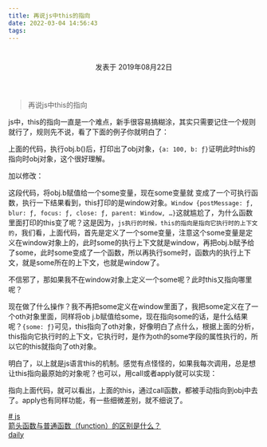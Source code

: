 ```yaml
---
title: 再说js中this的指向
date: 2022-03-04 14:56:43
tags:
---
```


<div class="post-block"><link itemprop="mainEntityOfPage" href="http://cmszlx.win/2019/08/22/再说js中this的指向/"><span hidden="" itemprop="author" itemscope="" itemtype="http://schema.org/Person"><meta itemprop="name" content="linXiao"><meta itemprop="description" content=""><meta itemprop="image" content="/images/avatar.gif"></span><span hidden="" itemprop="publisher" itemscope="" itemtype="http://schema.org/Organization"><meta itemprop="name" content="Hurry"></span><header class="post-header"><h1 class="post-title" itemprop="name headline"></h1><div class="post-meta"><span class="post-time"><span class="post-meta-item-icon"><i class="fa fa-calendar-o"></i></span><span class="post-meta-item-text">发表于</span><time title="创建于" itemprop="dateCreated datePublished" datetime="2019-08-22T11:09:10+08:00"> 2019年08月22日 </time></span></div></header><div class="post-body" itemprop="articleBody"><blockquote><p>再说js中this的指向</p></blockquote><p>js中，this的指向一直是一个难点，新手很容易搞糊涂，其实只需要记住一个规则就行了，规则先不说，看了下面的例子你就明白了：</p><precode language="javascript" precodenum="0"></precode><p> 上面的代码，执行obj.b()后，打印出了obj对象，<code>{a: 100, b: ƒ}</code>证明此时this的指向时obj对象，这个很好理解。</p><p>加以修改：</p><precode language="javascript" precodenum="1"></precode><p>这段代码，将obj.b赋值给一个some变量，现在some变量就 变成了一个可执行函数，执行一下结果看到，this打印的是window对象。<code>Window {postMessage: ƒ, blur: ƒ, focus: ƒ, close: ƒ, parent: Window, …}</code>这就尴尬了，为什么函数里面打印的this变了呢？这是因为，<code>js执行的时候，this的指向是指向它执行时的上下文的</code>，我们看，上面代码，首先是定义了一个some变量，注意这个some变量是定义在window对象上的，此时some的执行上下文就是window，再把obj.b赋予给了some，此时some变成了一个函数，所以再执行some时，函数内的执行上下文，就是some所在的上下文，也就是window了。</p><p>不信邪了，那如果我不在window对象上定义一个some呢？此时this又指向哪里呢？</p><precode language="javascript" precodenum="2"></precode><p>现在做了什么操作？我不再把some定义在window里面了，我把some定义在了一个oth对象里面，同样将ob j.b赋值给some，现在指向some的话，是什么结果呢？<code>{some: ƒ}</code>可见，this指向了oth对象，好像明白了点什么，根据上面的分析，this指向它执行时的上下文，它执行时，是作为oth的some字段的属性执行的，所以它的this就指向了oth对象。</p><p>明白了，以上就是js语言this的机制。感觉有点怪怪的，如果我每次调用，总是想让this指向最原始的对象呢？也可以，用call或者apply就可以实现：</p><precode language="javascript" precodenum="3"></precode><p>指向上面代码，就可以看出，上面的this，通过call函数，都被手动指向到obj中去了。apply也有同样功能，有一些细微差别，就不细说了。</p></div><footer class="post-footer"><div class="post-tags"><a href="/tags/js/" rel="tag"># js</a></div><div class="post-nav"><div class="post-nav-next post-nav-item"><a href="/2019/08/16/箭头函数与普通函数（function）的区别是什么？/" rel="next" title="箭头函数与普通函数（function）的区别是什么？"><i class="fa fa-chevron-left"></i> 箭头函数与普通函数（function）的区别是什么？ </a></div><span class="post-nav-divider"></span><div class="post-nav-prev post-nav-item"><a href="/2019/09/06/daily/" rel="prev" title="daily"> daily <i class="fa fa-chevron-right"></i></a></div></div></footer></div>
